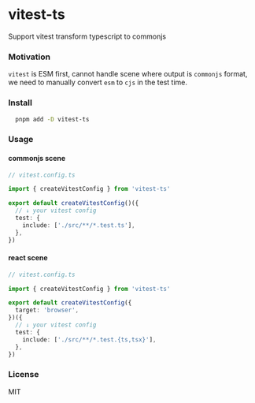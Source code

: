 # vitest-ts

Support vitest transform typescript to commonjs

### Motivation

`vitest` is ESM first, cannot handle scene where output is `commonjs` format, we need to manually convert `esm` to `cjs` in the test time.

### Install

```bash
  pnpm add -D vitest-ts
```

### Usage

#### commonjs scene

```ts
// vitest.config.ts

import { createVitestConfig } from 'vitest-ts'

export default createVitestConfig()({
  // ↓ your vitest config
  test: {
    include: ['./src/**/*.test.ts'],
  },
})
```

#### react scene

```ts
// vitest.config.ts

import { createVitestConfig } from 'vitest-ts'

export default createVitestConfig({
  target: 'browser',
})({
  // ↓ your vitest config
  test: {
    include: ['./src/**/*.test.{ts,tsx}'],
  },
})
```

### License

MIT
